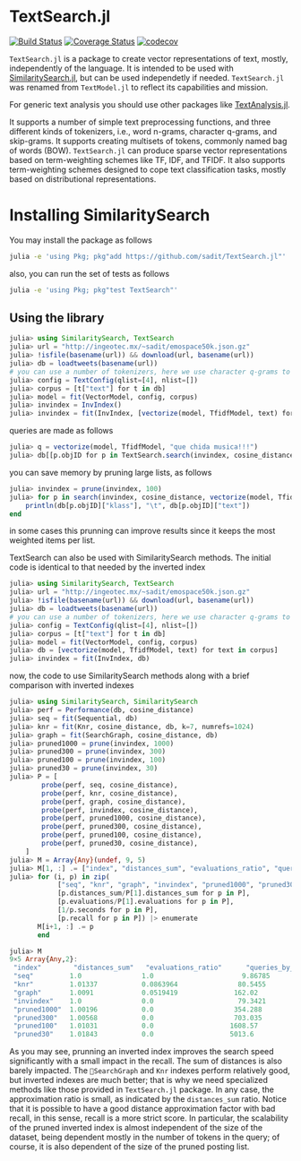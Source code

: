 # TextSearch.jl

[![Build Status](https://travis-ci.org/sadit/TextSearch.jl.svg?branch=master)](https://travis-ci.org/sadit/TextSearch.jl)
[![Coverage Status](https://coveralls.io/repos/github/sadit/TextSearch.jl/badge.svg?branch=master)](https://coveralls.io/github/sadit/TextSearch.jl?branch=master)
[![codecov](https://codecov.io/gh/sadit/TextSearch.jl/branch/master/graph/badge.svg)](https://codecov.io/gh/sadit/TextSearch.jl)


`TextSearch.jl` is a package to create vector representations of text, mostly, independently of the language. It is intended to be used with [SimilaritySearch.jl](https://github.com/sadit/SimilaritySearch.jl), but can be used independetly if needed.
`TextSearch.jl` was renamed from `TextModel.jl` to reflect its capabilities and mission.

For generic text analysis you should use other packages like [TextAnalysis.jl](https://github.com/johnmyleswhite/TextAnalysis.jl).

It supports a number of simple text preprocessing functions, and three different kinds of tokenizers, i.e., word n-grams, character q-grams, and skip-grams. It supports creating multisets of tokens, commonly named bag of words (BOW).
`TextSearch.jl` can produce sparse vector representations based on term-weighting schemes like TF, IDF, and TFIDF. It also supports term-weighting schemes designed to cope text classification tasks, mostly based on distributional representations.

# Installing SimilaritySearch

You may install the package as follows
```bash
julia -e 'using Pkg; pkg"add https://github.com/sadit/TextSearch.jl"'
```
also, you can run the set of tests as follows
```bash
julia -e 'using Pkg; pkg"test TextSearch"'
```

## Using the library
```julia
julia> using SimilaritySearch, TextSearch
julia> url = "http://ingeotec.mx/~sadit/emospace50k.json.gz"
julia> !isfile(basename(url)) && download(url, basename(url))
julia> db = loadtweets(basename(url))
# you can use a number of tokenizers, here we use character q-grams to improve support for informal writing
julia> config = TextConfig(qlist=[4], nlist=[])
julia> corpus = [t["text"] for t in db]
julia> model = fit(VectorModel, config, corpus)
julia> invindex = InvIndex()
julia> invindex = fit(InvIndex, [vectorize(model, TfidfModel, text) for text in corpus])
```

queries are made as follows
```julia
julia> q = vectorize(model, TfidfModel, "que chida musica!!!")
julia> db[[p.objID for p in TextSearch.search(invindex, cosine_distance, q, KnnResult(11))]]
```

you can save memory by pruning large lists, as follows
```julia
julia> invindex = prune(invindex, 100)
julia> for p in search(invindex, cosine_distance, vectorize(model, TfidfModel, "que chida musica!!!"), KnnResult(11))
    println(db[p.objID]["klass"], "\t", db[p.objID]["text"])
end
```
in some cases this prunning can improve results since it keeps the most weighted items per list.

TextSearch can also be used with SimilaritySearch methods. The initial code is identical to that needed by the inverted index
```julia
julia> using SimilaritySearch, TextSearch
julia> url = "http://ingeotec.mx/~sadit/emospace50k.json.gz"
julia> !isfile(basename(url)) && download(url, basename(url))
julia> db = loadtweets(basename(url))
# you can use a number of tokenizers, here we use character q-grams to improve support for informal writing
julia> config = TextConfig(qlist=[4], nlist=[])
julia> corpus = [t["text"] for t in db]
julia> model = fit(VectorModel, config, corpus)
julia> db = [vectorize(model, TfidfModel, text) for text in corpus]
julia> invindex = fit(InvIndex, db)
```

now, the code to use SimilaritySearch methods along with a brief comparison with inverted indexes
```julia
julia> using SimilaritySearch, SimilaritySearch
julia> perf = Performance(db, cosine_distance)
julia> seq = fit(Sequential, db)
julia> knr = fit(Knr, cosine_distance, db, k=7, numrefs=1024)
julia> graph = fit(SearchGraph, cosine_distance, db)
julia> pruned1000 = prune(invindex, 1000)
julia> pruned300 = prune(invindex, 300)
julia> pruned100 = prune(invindex, 100)
julia> pruned30 = prune(invindex, 30)
julia> P = [
        probe(perf, seq, cosine_distance),
        probe(perf, knr, cosine_distance),
        probe(perf, graph, cosine_distance),
        probe(perf, invindex, cosine_distance),
        probe(perf, pruned1000, cosine_distance),
        probe(perf, pruned300, cosine_distance),
        probe(perf, pruned100, cosine_distance),
        probe(perf, pruned30, cosine_distance),
    ]
julia> M = Array{Any}(undef, 9, 5)
julia> M[1, :] .= ["index", "distances_sum", "evaluations_ratio", "queries_by_second", "recall"]
julia> for (i, p) in zip(
            ["seq", "knr", "graph", "invindex", "pruned1000", "pruned300", "pruned100", "pruned30"],
            [p.distances_sum/P[1].distances_sum for p in P],
            [p.evaluations/P[1].evaluations for p in P],
            [1/p.seconds for p in P],
            [p.recall for p in P]) |> enumerate
       M[i+1, :] .= p
       end

julia> M
9×5 Array{Any,2}:
 "index"        "distances_sum"   "evaluations_ratio"      "queries_by_second"   "recall"
 "seq"         1.0               1.0                      9.86785               1.0      
 "knr"         1.01337           0.0863964               80.5455                0.809028 
 "graph"       1.0091            0.0519419              162.02                  0.864583 
 "invindex"    1.0               0.0                     79.3421                0.998264 
 "pruned1000"  1.00196           0.0                    354.288                 0.942708 
 "pruned300"   1.00568           0.0                    703.035                 0.875    
 "pruned100"   1.01031           0.0                   1608.57                  0.762153 
 "pruned30"    1.01843           0.0                   5013.6                   0.625868
```

As you may see, prunning an inverted index improves the search speed significantly with
a small impact in the recall. The sum of distances is also barely impacted. The `SearchGraph` and
`Knr` indexes perform relatively good, but inverted indexes are much better; that is why we need specialized methods like those provided in `TextSearch.jl` package. In any case, the approximation ratio is small, as indicated by the `distances_sum` ratio. Notice that it is possible to have a good distance approximation factor with bad recall, in this sense, recall is a more strict score.
In particular, the scalability of the pruned inverted index is almost independent of the size of the dataset, being dependent mostly in the number of tokens in the query; of course, it is also dependent of the size of the pruned posting list.
